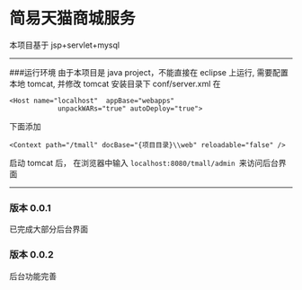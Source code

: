 # 简易天猫商城服务
本项目基于 jsp+servlet+mysql
***
###运行环境
由于本项目是 java project，不能直接在 eclipse 上运行, 需要配置本地 tomcat, 并修改 tomcat 安装目录下 conf/server.xml
在
```
<Host name="localhost"  appBase="webapps"
            unpackWARs="true" autoDeploy="true">
```
下面添加
```
<Context path="/tmall" docBase="{项目目录}\\web" reloadable="false" />
```
启动 tomcat 后， 在浏览器中输入 ``localhost:8080/tmall/admin ``来访问后台界面
***
### 版本 0.0.1
已完成大部分后台界面

### 版本 0.0.2
后台功能完善